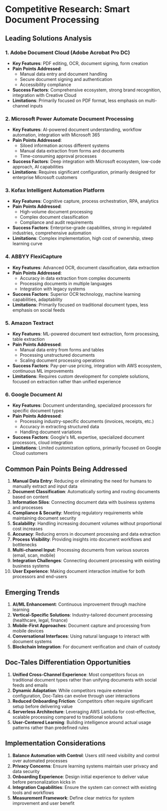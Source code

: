 # Competitive Research: Smart Document Processing

## Leading Solutions Analysis

### 1. **Adobe Document Cloud (Adobe Acrobat Pro DC)**
- **Key Features**: PDF editing, OCR, document signing, form creation
- **Pain Points Addressed**: 
  - Manual data entry and document handling
  - Secure document signing and authentication
  - Accessibility compliance
- **Success Factors**: Comprehensive ecosystem, strong brand recognition, integration with Creative Cloud
- **Limitations**: Primarily focused on PDF format, less emphasis on multi-channel inputs

### 2. **Microsoft Power Automate Document Processing**
- **Key Features**: AI-powered document understanding, workflow automation, integration with Microsoft 365
- **Pain Points Addressed**:
  - Siloed information across different systems
  - Manual data extraction from forms and documents
  - Time-consuming approval processes
- **Success Factors**: Deep integration with Microsoft ecosystem, low-code approach, AI capabilities
- **Limitations**: Requires significant configuration, primarily designed for enterprise Microsoft customers

### 3. **Kofax Intelligent Automation Platform**
- **Key Features**: Cognitive capture, process orchestration, RPA, analytics
- **Pain Points Addressed**:
  - High-volume document processing
  - Complex document classification
  - Compliance and audit requirements
- **Success Factors**: Enterprise-grade capabilities, strong in regulated industries, comprehensive automation
- **Limitations**: Complex implementation, high cost of ownership, steep learning curve

### 4. **ABBYY FlexiCapture**
- **Key Features**: Advanced OCR, document classification, data extraction
- **Pain Points Addressed**:
  - Accuracy in data extraction from complex documents
  - Processing documents in multiple languages
  - Integration with legacy systems
- **Success Factors**: Superior OCR technology, machine learning capabilities, adaptability
- **Limitations**: Primarily focused on traditional document types, less emphasis on social feeds

### 5. **Amazon Textract**
- **Key Features**: ML-powered document text extraction, form processing, table extraction
- **Pain Points Addressed**:
  - Manual data entry from forms and tables
  - Processing unstructured documents
  - Scaling document processing operations
- **Success Factors**: Pay-per-use pricing, integration with AWS ecosystem, continuous ML improvements
- **Limitations**: Requires custom development for complete solutions, focused on extraction rather than unified experience

### 6. **Google Document AI**
- **Key Features**: Document understanding, specialized processors for specific document types
- **Pain Points Addressed**:
  - Processing industry-specific documents (invoices, receipts, etc.)
  - Accuracy in extracting structured data
  - Handling document variations
- **Success Factors**: Google's ML expertise, specialized document processors, cloud integration
- **Limitations**: Limited customization options, primarily focused on Google Cloud customers

## Common Pain Points Being Addressed

1. **Manual Data Entry**: Reducing or eliminating the need for humans to manually extract and input data
2. **Document Classification**: Automatically sorting and routing documents based on content
3. **Information Silos**: Connecting document data with business systems and processes
4. **Compliance & Security**: Meeting regulatory requirements while maintaining document security
5. **Scalability**: Handling increasing document volumes without proportional cost increases
6. **Accuracy**: Reducing errors in document processing and data extraction
7. **Process Visibility**: Providing insights into document workflows and bottlenecks
8. **Multi-channel Input**: Processing documents from various sources (email, scan, mobile)
9. **Integration Challenges**: Connecting document processing with existing business systems
10. **User Experience**: Making document interaction intuitive for both processors and end-users

## Emerging Trends

1. **AI/ML Enhancement**: Continuous improvement through machine learning
2. **Vertical-Specific Solutions**: Industry-tailored document processing (healthcare, legal, finance)
3. **Mobile-First Approaches**: Document capture and processing from mobile devices
4. **Conversational Interfaces**: Using natural language to interact with document systems
5. **Blockchain Integration**: For document verification and chain of custody

## Doc-Tales Differentiation Opportunities

1. **Unified Cross-Channel Experience**: Most competitors focus on traditional document types rather than unifying documents with social feeds and emails
2. **Dynamic Adaptation**: While competitors require extensive configuration, Doc-Tales can evolve through user interactions
3. **Reduced Onboarding Friction**: Competitors often require significant setup before delivering value
4. **Serverless Architecture**: Leveraging AWS Lambda for cost-effective, scalable processing compared to traditional solutions
5. **User-Centered Learning**: Building intelligence around actual usage patterns rather than predefined rules

## Implementation Considerations

1. **Balance Automation with Control**: Users still need visibility and control over automated processes
2. **Privacy Concerns**: Ensure learning systems maintain user privacy and data security
3. **Onboarding Experience**: Design initial experience to deliver value before personalization kicks in
4. **Integration Capabilities**: Ensure the system can connect with existing tools and workflows
5. **Measurement Framework**: Define clear metrics for system improvement and user benefit
